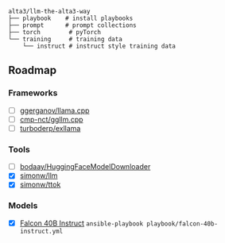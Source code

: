 
```
alta3/llm-the-alta3-way
├── playbook    # install playbooks
├── prompt      # prompt collections
├── torch        # pyTorch
└── training     # training data
    └── instruct # instruct style training data
```

## Roadmap

### Frameworks

- [ ] [ggerganov/llama.cpp](https://github.com/ggerganov/llama.cpp)
- [ ] [cmp-nct/ggllm.cpp](https://github.com/cmp-nct/ggllm.cpp)
- [ ] [turboderp/exllama](https://github.com/turboderp/exllama)

### Tools

- [ ] [bodaay/HuggingFaceModelDownloader]()
- [x] [simonw/llm](https://github.com/simonw/llm) 
- [x] [simonw/ttok](https://github.com/simonw/ttok) 

### Models

- [x] [Falcon 40B Instruct](https://huggingface.co/TheBloke/falcon-40b-instruct-GGML) `ansible-playbook playbook/falcon-40b-instruct.yml`
